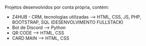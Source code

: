 Projetos desenvolvidos por conta própria, contém:

- Z4HUB - CRM, tecnologias utilizadas --> HTML, CSS, JS, PHP, BOOTSTRAP, SQL (DESENVOLVIMENTO FULLSTACK)
- Bot de Discord --> Python
- QR CODE --> HTML, CSS
- CARD MAIN --> HTML, CSS
